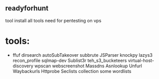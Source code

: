 ## readyforhunt
tool install all tools need for pentesting on vps 

# tools:
* ffuf
dirsearch
autoSubTakeover
subbrute
JSParser
knockpy
lazys3
recon_profile
sqlmap-dev
Sublist3r
teh_s3_bucketeers
virtual-host-discovery
wpscan
webscreenshot
Massdns
Asnlookup
Unfurl
Waybackurls
Httprobe
Seclists collection
some wordlists
